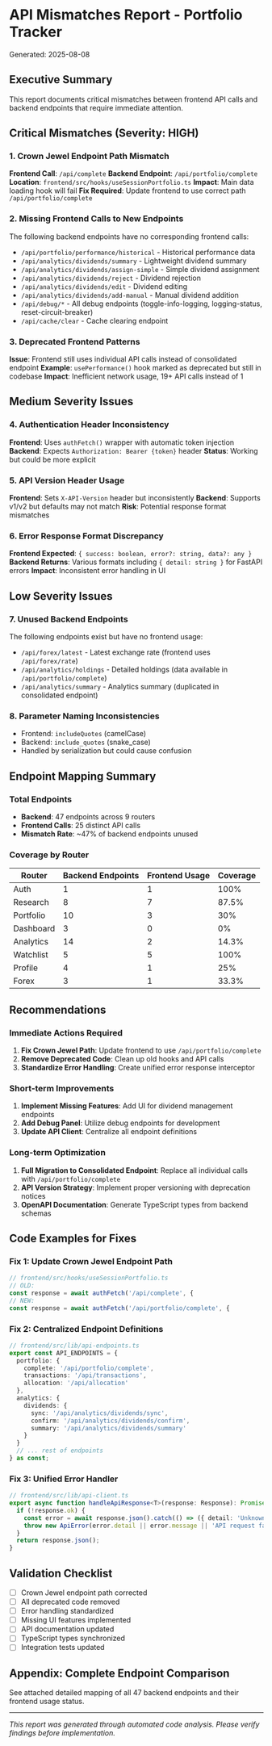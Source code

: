 # API Mismatches Report - Portfolio Tracker
Generated: 2025-08-08

## Executive Summary
This report documents critical mismatches between frontend API calls and backend endpoints that require immediate attention.

## Critical Mismatches (Severity: HIGH)

### 1. Crown Jewel Endpoint Path Mismatch
**Frontend Call**: `/api/complete`
**Backend Endpoint**: `/api/portfolio/complete`
**Location**: `frontend/src/hooks/useSessionPortfolio.ts`
**Impact**: Main data loading hook will fail
**Fix Required**: Update frontend to use correct path `/api/portfolio/complete`

### 2. Missing Frontend Calls to New Endpoints
The following backend endpoints have no corresponding frontend calls:
- `/api/portfolio/performance/historical` - Historical performance data
- `/api/analytics/dividends/summary` - Lightweight dividend summary
- `/api/analytics/dividends/assign-simple` - Simple dividend assignment
- `/api/analytics/dividends/reject` - Dividend rejection
- `/api/analytics/dividends/edit` - Dividend editing
- `/api/analytics/dividends/add-manual` - Manual dividend addition
- `/api/debug/*` - All debug endpoints (toggle-info-logging, logging-status, reset-circuit-breaker)
- `/api/cache/clear` - Cache clearing endpoint

### 3. Deprecated Frontend Patterns
**Issue**: Frontend still uses individual API calls instead of consolidated endpoint
**Example**: `usePerformance()` hook marked as deprecated but still in codebase
**Impact**: Inefficient network usage, 19+ API calls instead of 1

## Medium Severity Issues

### 4. Authentication Header Inconsistency
**Frontend**: Uses `authFetch()` wrapper with automatic token injection
**Backend**: Expects `Authorization: Bearer {token}` header
**Status**: Working but could be more explicit

### 5. API Version Header Usage
**Frontend**: Sets `X-API-Version` header but inconsistently
**Backend**: Supports v1/v2 but defaults may not match
**Risk**: Potential response format mismatches

### 6. Error Response Format Discrepancy
**Frontend Expected**: `{ success: boolean, error?: string, data?: any }`
**Backend Returns**: Various formats including `{ detail: string }` for FastAPI errors
**Impact**: Inconsistent error handling in UI

## Low Severity Issues

### 7. Unused Backend Endpoints
The following endpoints exist but have no frontend usage:
- `/api/forex/latest` - Latest exchange rate (frontend uses `/api/forex/rate`)
- `/api/analytics/holdings` - Detailed holdings (data available in `/api/portfolio/complete`)
- `/api/analytics/summary` - Analytics summary (duplicated in consolidated endpoint)

### 8. Parameter Naming Inconsistencies
- Frontend: `includeQuotes` (camelCase)
- Backend: `include_quotes` (snake_case)
- Handled by serialization but could cause confusion

## Endpoint Mapping Summary

### Total Endpoints
- **Backend**: 47 endpoints across 9 routers
- **Frontend Calls**: 25 distinct API calls
- **Mismatch Rate**: ~47% of backend endpoints unused

### Coverage by Router
| Router | Backend Endpoints | Frontend Usage | Coverage |
|--------|------------------|----------------|----------|
| Auth | 1 | 1 | 100% |
| Research | 8 | 7 | 87.5% |
| Portfolio | 10 | 3 | 30% |
| Dashboard | 3 | 0 | 0% |
| Analytics | 14 | 2 | 14.3% |
| Watchlist | 5 | 5 | 100% |
| Profile | 4 | 1 | 25% |
| Forex | 3 | 1 | 33.3% |

## Recommendations

### Immediate Actions Required
1. **Fix Crown Jewel Path**: Update frontend to use `/api/portfolio/complete`
2. **Remove Deprecated Code**: Clean up old hooks and API calls
3. **Standardize Error Handling**: Create unified error response interceptor

### Short-term Improvements
1. **Implement Missing Features**: Add UI for dividend management endpoints
2. **Add Debug Panel**: Utilize debug endpoints for development
3. **Update API Client**: Centralize all endpoint definitions

### Long-term Optimization
1. **Full Migration to Consolidated Endpoint**: Replace all individual calls with `/api/portfolio/complete`
2. **API Version Strategy**: Implement proper versioning with deprecation notices
3. **OpenAPI Documentation**: Generate TypeScript types from backend schemas

## Code Examples for Fixes

### Fix 1: Update Crown Jewel Endpoint Path
```typescript
// frontend/src/hooks/useSessionPortfolio.ts
// OLD:
const response = await authFetch('/api/complete', {
// NEW:
const response = await authFetch('/api/portfolio/complete', {
```

### Fix 2: Centralized Endpoint Definitions
```typescript
// frontend/src/lib/api-endpoints.ts
export const API_ENDPOINTS = {
  portfolio: {
    complete: '/api/portfolio/complete',
    transactions: '/api/transactions',
    allocation: '/api/allocation'
  },
  analytics: {
    dividends: {
      sync: '/api/analytics/dividends/sync',
      confirm: '/api/analytics/dividends/confirm',
      summary: '/api/analytics/dividends/summary'
    }
  }
  // ... rest of endpoints
} as const;
```

### Fix 3: Unified Error Handler
```typescript
// frontend/src/lib/api-client.ts
export async function handleApiResponse<T>(response: Response): Promise<T> {
  if (!response.ok) {
    const error = await response.json().catch(() => ({ detail: 'Unknown error' }));
    throw new ApiError(error.detail || error.message || 'API request failed', response.status);
  }
  return response.json();
}
```

## Validation Checklist
- [ ] Crown Jewel endpoint path corrected
- [ ] All deprecated code removed
- [ ] Error handling standardized
- [ ] Missing UI features implemented
- [ ] API documentation updated
- [ ] TypeScript types synchronized
- [ ] Integration tests updated

## Appendix: Complete Endpoint Comparison

See attached detailed mapping of all 47 backend endpoints and their frontend usage status.

---
*This report was generated through automated code analysis. Please verify findings before implementation.*